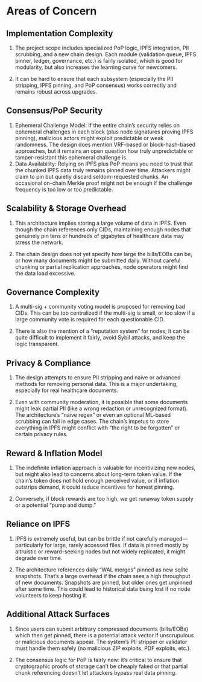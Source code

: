 # Areas of Concern

## Implementation Complexity

1. The project scope includes specialized PoP logic, IPFS integration, PII scrubbing, and a new chain design. Each module (validation queue, IPFS pinner, ledger, governance, etc.) is fairly isolated, which is good for modularity, but also increases the learning curve for newcomers.

2. It can be hard to ensure that each subsystem (especially the PII stripping, IPFS pinning, and PoP consensus) works correctly and remains robust across upgrades.

## Consensus/PoP Security


1. Ephemeral Challenge Model: If the entire chain’s security relies on ephemeral challenges in each block (plus node signatures proving IPFS pinning), malicious actors might exploit predictable or weak randomness. The design does mention VRF-based or block-hash-based approaches, but it remains an open question how truly unpredictable or tamper-resistant this ephemeral challenge is.
2. Data Availability: Relying on IPFS plus PoP means you need to trust that the chunked IPFS data truly remains pinned over time. Attackers might claim to pin but quietly discard seldom-requested chunks. An occasional on-chain Merkle proof might not be enough if the challenge frequency is too low or too predictable.

## Scalability & Storage Overhead

1. This architecture implies storing a large volume of data in IPFS. Even though the chain references only CIDs, maintaining enough nodes that genuinely pin tens or hundreds of gigabytes of healthcare data may stress the network.

2. The chain design does not yet specify how large the bills/EOBs can be, or how many documents might be submitted daily. Without careful chunking or partial replication approaches, node operators might find the data load excessive.

## Governance Complexity

1. A multi-sig + community voting model is proposed for removing bad CIDs. This can be too centralized if the multi-sig is small, or too slow if a large community vote is required for each questionable CID.

2. There is also the mention of a “reputation system” for nodes; it can be quite difficult to implement it fairly, avoid Sybil attacks, and keep the logic transparent.

## Privacy & Compliance

1. The design attempts to ensure PII stripping and naive or advanced methods for removing personal data. This is a major undertaking, especially for real healthcare documents.

2. Even with community moderation, it is possible that some documents might leak partial PII (like a wrong redaction or unrecognized format). The architecture’s “naive regex” or even an optional ML-based scrubbing can fail in edge cases. The chain’s impetus to store everything in IPFS might conflict with “the right to be forgotten” or certain privacy rules.

## Reward & Inflation Model

1. The indefinite inflation approach is valuable for incentivizing new nodes, but might also lead to concerns about long-term token value. If the chain’s token does not hold enough perceived value, or if inflation outstrips demand, it could reduce incentives for honest pinning.

2. Conversely, if block rewards are too high, we get runaway token supply or a potential “pump and dump.”

## Reliance on IPFS

1. IPFS is extremely useful, but can be brittle if not carefully managed—particularly for large, rarely accessed files. If data is pinned mostly by altruistic or reward-seeking nodes but not widely replicated, it might degrade over time.

2. The architecture references daily “WAL merges” pinned as new sqlite snapshots. That’s a large overhead if the chain sees a high throughput of new documents. Snapshots are pinned, but older ones get unpinned after some time. This could lead to historical data being lost if no node volunteers to keep hosting it.

## Additional Attack Surfaces

1. Since users can submit arbitrary compressed documents (bills/EOBs) which then get pinned, there is a potential attack vector if unscrupulous or malicious documents appear. The system’s PII stripper or validator must handle them safely (no malicious ZIP exploits, PDF exploits, etc.).

2. The consensus logic for PoP is fairly new: it’s critical to ensure that cryptographic proofs of storage can’t be cheaply faked or that partial chunk referencing doesn’t let attackers bypass real data pinning.